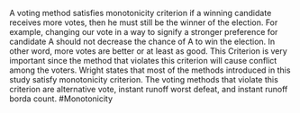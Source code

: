 A voting method satisfies monotonicity criterion if a winning candidate receives more votes, then he must still be the winner of the election. For example, changing our vote in a way to signify a stronger preference for candidate A should not decrease the chance of A to win the election. In other word, more votes are better or at least as good. This Criterion is very important since the method that violates this criterion will cause conflict among the voters. Wright states that most of the methods introduced in this study satisfy monotonicity criterion. The voting methods that violate this criterion are alternative vote, instant runoff worst defeat, and instant runoff borda count. #Monotonicity
